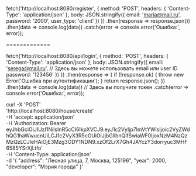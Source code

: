 fetch('http://localhost:8080/register', {
    method: 'POST',
    headers: {
        'Content-Type': 'application/json'
    },
    body: JSON.stringify({
        email: 'maria@mail.ru',
        password: '2000',
        user_type: 'client'
    })
})
.then(response => response.json())
.then(data => console.log(data))
.catch(error => console.error('Ошибка:', error));

=============

fetch('http://localhost:8080/api/login', {
    method: 'POST',
    headers: {
        'Content-Type': 'application/json'
    },
    body: JSON.stringify({
        email: 'serega@mail.ru', // Здесь вы можете использовать email или user ID
        password: '123456'
    })
})
.then(response => {
    if (!response.ok) {
        throw new Error('Ошибка при аутентификации');
    }
    return response.json();
})
.then(data => console.log(data)) // Здесь вы получите токен
.catch(error => console.error('Ошибка:', error));


curl -X 'POST' \
  'http://localhost:8080/house/create' \
  -H 'accept: application/json' \
  -H 'Authorization: Bearer eyJhbGciOiJIUzI1NiIsInR5cCI6IkpXVCJ9.eyJ1c2VyIjp7ImVtYWlsIjoic2VyZWdhQG1haWwucnUiLCJ1c2VyX3R5cGUiOiJjbGllbnQifSwiaWF0IjoxNzM4NzQzMzQzLCJleHAiOjE3Mzg3ODY1NDN9.xzOf2LrX7Gh4JAYczY3dorryuc3MHF6585YSrXjLtfo' \
  -H 'Content-Type: application/json' \
  -d '{
  "address": "Лесная улица, 7, Москва, 125196",
  "year": 2000,
  "developer": "Мэрия города"
}'